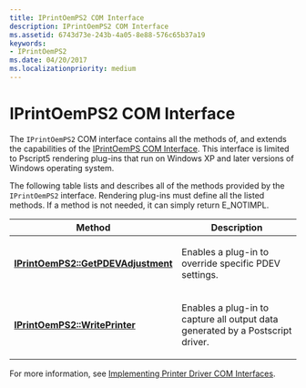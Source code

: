 ```yaml
---
title: IPrintOemPS2 COM Interface
description: IPrintOemPS2 COM Interface
ms.assetid: 6743d73e-243b-4a05-8e88-576c65b37a19
keywords:
- IPrintOemPS2
ms.date: 04/20/2017
ms.localizationpriority: medium
---
```


# IPrintOemPS2 COM Interface





The `IPrintOemPS2` COM interface contains all the methods of, and extends the capabilities of the [IPrintOemPS COM Interface](iprintoemps-com-interface.md). This interface is limited to Pscript5 rendering plug-ins that run on Windows XP and later versions of Windows operating system.

The following table lists and describes all of the methods provided by the `IPrintOemPS2` interface. Rendering plug-ins must define all the listed methods. If a method is not needed, it can simply return E\_NOTIMPL.

<table>
<colgroup>
<col width="50%" />
<col width="50%" />
</colgroup>
<thead>
<tr class="header">
<th>Method</th>
<th>Description</th>
</tr>
</thead>
<tbody>
<tr class="odd">
<td><p><a href="https://docs.microsoft.com/windows-hardware/drivers/ddi/content/prcomoem/nf-prcomoem-iprintoemps2-getpdevadjustment" data-raw-source="[&lt;strong&gt;IPrintOemPS2::GetPDEVAdjustment&lt;/strong&gt;](https://docs.microsoft.com/windows-hardware/drivers/ddi/content/prcomoem/nf-prcomoem-iprintoemps2-getpdevadjustment)"><strong>IPrintOemPS2::GetPDEVAdjustment</strong></a></p></td>
<td><p>Enables a plug-in to override specific PDEV settings.</p></td>
</tr>
<tr class="even">
<td><p><a href="https://docs.microsoft.com/windows-hardware/drivers/ddi/content/prcomoem/nf-prcomoem-iprintoemps2-writeprinter" data-raw-source="[&lt;strong&gt;IPrintOemPS2::WritePrinter&lt;/strong&gt;](https://docs.microsoft.com/windows-hardware/drivers/ddi/content/prcomoem/nf-prcomoem-iprintoemps2-writeprinter)"><strong>IPrintOemPS2::WritePrinter</strong></a></p></td>
<td><p>Enables a plug-in to capture all output data generated by a Postscript driver.</p></td>
</tr>
</tbody>
</table>

 

For more information, see [Implementing Printer Driver COM Interfaces](implementing-printer-driver-com-interfaces.md).

 

 




